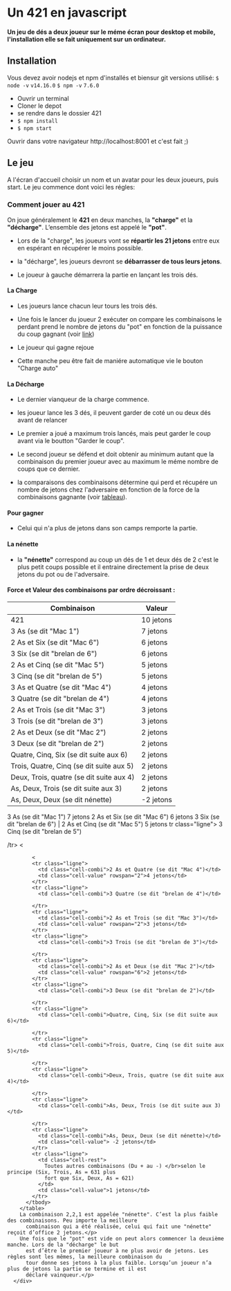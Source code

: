 # Un 421 en javascript

**Un jeu de dés a deux joueur sur le méme écran pour desktop et mobile, l'installation elle se fait uniquement sur un ordinateur.**

## Installation

Vous devez avoir nodejs et npm d'installés et biensur git
versions utilisé:
`$ node -v`
`v14.16.0`
`$ npm -v`
`7.6.0`

- Ouvrir un terminal
- Cloner le depot
- se rendre dans le dossier 421
- `$ npm install`
- `$ npm start`

Ouvrir dans votre navigateur http://localhost:8001 et c'est fait ;)

## Le jeu

A l'écran d'accueil choisir un nom et un avatar pour les deux joueurs, puis start.
Le jeu commence dont voici les régles:

### Comment jouer au 421

On joue généralement le **421** en deux manches, la **"charge"** et la **"décharge"**.
L’ensemble des jetons est appelé le **"pot"**.

- Lors de la "charge", les joueurs vont se **répartir les 21 jetons**
  entre eux en espérant en récupérer le moins possible.

- la "décharge", les joueurs devront se **débarrasser de tous leurs jetons**.

- Le joueur à gauche démarrera la partie en lançant les trois dés.

#### La Charge

- Les joueurs lance chacun leur tours les trois dés.

- Une fois le lancer du joueur 2 exécuter on compare les combinaisons le perdant prend le nombre de jetons du "pot"
  en fonction de la puissance du coup gagnant (voir [link](###Force-et-Valeur-des-combinaisons-par-ordre-décroissant-:))

- Le joueur qui gagne rejoue

- Cette manche peu être fait de maniére automatique vie le bouton "Charge auto"

#### La Décharge

- Le dernier vianqueur de la charge commence.

- les joueur lance les 3 dés, il peuvent garder de coté un ou deux dés avant de relancer

- Le premier a joué a maximum trois lancés, mais peut garder le coup avant via le boutton "Garder le coup".

- Le second joueur se défend et doit obtenir au minimum autant que la combinaison du premier joueur avec au maximum le
  méme nombre de coups que ce dernier.
- la comparaisons des combinaisons détermine qui perd et récupére
  un nombre de jetons chez l'adversaire en fonction de la force de la combinaisons gagnante (voir [tableau](###Force-et-Valeur-des-combinaisons-par-ordre-décroissant-:)).

#### Pour gagner

- Celui qui n'a plus de jetons dans son camps remporte la partie.

#### La nénette

- la **"nénette"** correspond au coup un dés de 1 et deux dés de 2 c'est le plus petit coups possible et il entraine directement la prise de
  deux jetons du pot ou de l'adversaire.

#### Force et Valeur des combinaisons par ordre décroissant :

| Combinaison                              | Valeur    |
| ---------------------------------------- | --------- |
| 421                                      | 10 jetons |
| 3 As (se dit "Mac 1")                    | 7 jetons  |
| 2 As et Six (se dit "Mac 6")             | 6 jetons  |
| 3 Six (se dit "brelan de 6")             | 6 jetons  |
| 2 As et Cinq (se dit "Mac 5")            | 5 jetons  |
| 3 Cinq (se dit "brelan de 5")            | 5 jetons  |
| 3 As et Quatre (se dit "Mac 4")          | 4 jetons  |
| 3 Quatre (se dit "brelan de 4")          | 4 jetons  |
| 2 As et Trois (se dit "Mac 3")           | 3 jetons  |
| 3 Trois (se dit "brelan de 3")           | 3 jetons  |
| 2 As et Deux (se dit "Mac 2")            | 2 jetons  |
| 3 Deux (se dit "brelan de 2")            | 2 jetons  |
| Quatre, Cinq, Six (se dit suite aux 6)   | 2 jetons  |
| Trois, Quatre, Cinq (se dit suite aux 5) | 2 jetons  |
| Deux, Trois, quatre (se dit suite aux 4) | 2 jetons  |
| As, Deux, Trois (se dit suite aux 3)     | 2 jetons  |
| As, Deux, Deux (se dit nénette)          | -2 jetons |

</tr>
<tr class="ligne">
  <td class="cell-combi">3 As (se dit "Mac 1")</td>
  <td class="cell-value">7 jetons</td>
</tr>
<tr class="ligne">
  <td class="cell-combi">2 As et Six (se dit "Mac 6")</td>
  <td class="cell-value" rowspan="2">6 jetons</td>
</tr>
<tr class="ligne">
  <td class="cell-combi">3 Six (se dit "brelan de 6")</td>
|
</tr>
<tr class="ligne">
  <td class="cell-combi">2 As et Cinq (se dit "Mac 5")</td>
  <td class="cell-value" rowspan="2">5 jetons</td>
</tr>
tr class="ligne">
 <td class="cell-combi">3 Cinq (se dit "brelan de 5")</td>

/tr> <

            <
            <tr class="ligne">
              <td class="cell-combi">2 As et Quatre (se dit "Mac 4")</td>
              <td class="cell-value" rowspan="2">4 jetons</td>
            </tr>
            <tr class="ligne">
              <td class="cell-combi">3 Quatre (se dit "brelan de 4")</td>

            </tr>
            <tr class="ligne">
              <td class="cell-combi">2 As et Trois (se dit "Mac 3")</td>
              <td class="cell-value" rowspan="2">3 jetons</td>
            </tr>
            <tr class="ligne">
              <td class="cell-combi">3 Trois (se dit "brelan de 3")</td>

            </tr>
            <tr class="ligne">
              <td class="cell-combi">2 As et Deux (se dit "Mac 2")</td>
              <td class="cell-value" rowspan="6">2 jetons</td>
            </tr>
            <tr class="ligne">
              <td class="cell-combi">3 Deux (se dit "brelan de 2")</td>

            </tr>
            <tr class="ligne">
              <td class="cell-combi">Quatre, Cinq, Six (se dit suite aux 6)</td>

            </tr>
            <tr class="ligne">
              <td class="cell-combi">Trois, Quatre, Cinq (se dit suite aux 5)</td>

            </tr>
            <tr class="ligne">
              <td class="cell-combi">Deux, Trois, quatre (se dit suite aux 4)</td>

            </tr>
            <tr class="ligne">
              <td class="cell-combi">As, Deux, Trois (se dit suite aux 3)</td>

            </tr>
            <tr class="ligne">
              <td class="cell-combi">As, Deux, Deux (se dit nénette)</td>
              <td class="cell-value"> -2 jetons</td>
            </tr>
            <tr class="ligne">
              <td class="cell-rest">
                Toutes autres combinaisons (Du + au -) </br>selon le principe (Six, Trois, As = 631 plus
                fort que Six, Deux, As = 621)
              </td>
              <td class="cell-value">1 jetons</td>
            </tr>
          </tbody>
        </table>
        La combinaison 2,2,1 est appelée "nénette". C’est la plus faible des combinaisons. Peu importe la meilleure
          combinaison qui a été réalisée, celui qui fait une "nénette" reçoit d’office 2 jetons.</p>
        Une fois que le "pot" est vide on peut alors commencer la deuxième manche. Lors de la "décharge" le but
          est d’être le premier joueur à ne plus avoir de jetons. Les règles sont les mêmes, la meilleure combinaison du
          tour donne ses jetons à la plus faible. Lorsqu’un joueur n’a plus de jetons la partie se termine et il est
          déclaré vainqueur.</p>
      </div>
